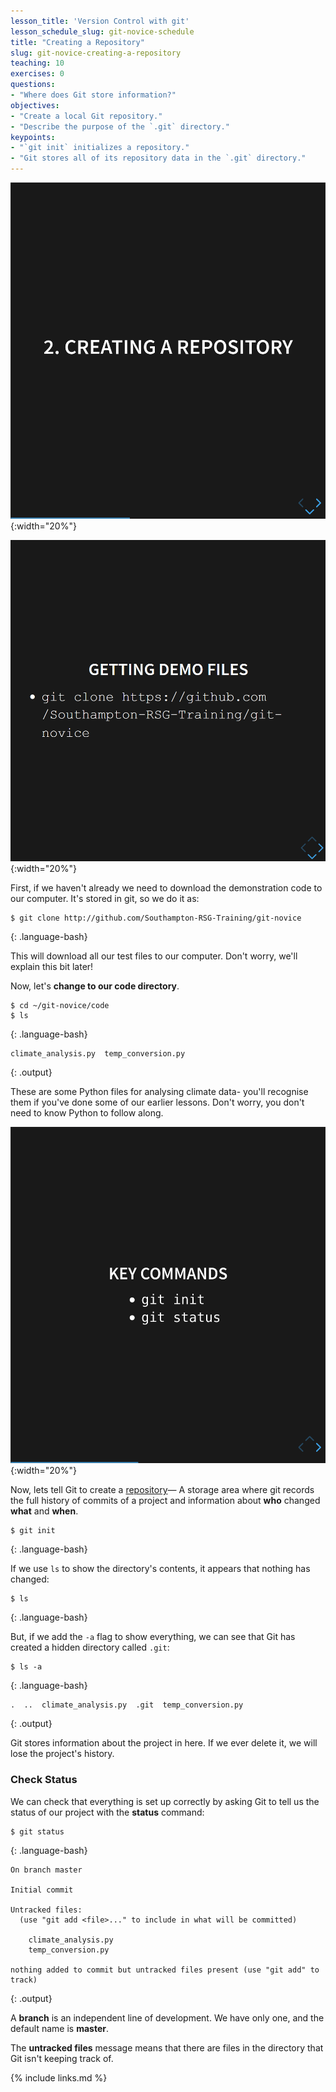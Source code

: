 ```yaml
---
lesson_title: 'Version Control with git'
lesson_schedule_slug: git-novice-schedule
title: "Creating a Repository"
slug: git-novice-creating-a-repository
teaching: 10
exercises: 0
questions:
- "Where does Git store information?"
objectives:
- "Create a local Git repository."
- "Describe the purpose of the `.git` directory."
keypoints:
- "`git init` initializes a repository."
- "Git stores all of its repository data in the `.git` directory."
---
```


![Introduction](fig/slides/03-create/0_introduction.png){:width="20%"}


![Downloading files](fig/slides/03-create/1_demo_files.png){:width="20%"}

First, if we haven't already we need to download the demonstration code to our computer. It's stored in git, so we do it as:

~~~
$ git clone http://github.com/Southampton-RSG-Training/git-novice
~~~
{: .language-bash}


This will download all our test files to our computer. Don't worry, we'll explain this bit later!


Now, let's **change to our code directory**.

~~~
$ cd ~/git-novice/code
$ ls
~~~
{: .language-bash}

~~~
climate_analysis.py  temp_conversion.py
~~~
{: .output}

These are some Python files for analysing climate data-
you'll recognise them if you've done some of our earlier lessons.
Don't worry, you don't need to know Python to follow along.

![Creating a Repository](fig/slides/03-create/2_key.png){:width="20%"}

Now, lets tell Git to create a [repository](reference.html#repository)&mdash; A storage area where git records the full history of commits of a project and information about **who** changed **what** and **when**.

~~~
$ git init
~~~
{: .language-bash}

If we use `ls` to show the directory's contents,
it appears that nothing has changed:

~~~
$ ls
~~~
{: .language-bash}



But, if we add the `-a` flag to show everything,
we can see that Git has created a hidden directory called `.git`:

~~~
$ ls -a
~~~
{: .language-bash}

~~~
.  ..  climate_analysis.py  .git  temp_conversion.py
~~~
{: .output}

Git stores information about the project in here.
If we ever delete it,
we will lose the project's history.

### Check Status

We can check that everything is set up correctly
by asking Git to tell us the status of our project with the **status** command:

~~~
$ git status
~~~
{: .language-bash}

~~~
On branch master

Initial commit

Untracked files:
  (use "git add <file>..." to include in what will be committed)

	climate_analysis.py
	temp_conversion.py

nothing added to commit but untracked files present (use "git add" to track)
~~~
{: .output}

A **branch** is an independent line of development.  We have only one, and the default name is **master**.

The **untracked files** message means that there are files in the directory
that Git isn't keeping track of.

{% include links.md %}
